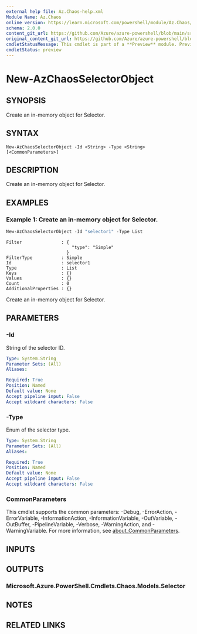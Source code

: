 ```yaml
---
external help file: Az.Chaos-help.xml
Module Name: Az.Chaos
online version: https://learn.microsoft.com/powershell/module/Az.Chaos/new-azchaosselectorobject
schema: 2.0.0
content_git_url: https://github.com/Azure/azure-powershell/blob/main/src/Chaos/Chaos/help/New-AzChaosSelectorObject.md
original_content_git_url: https://github.com/Azure/azure-powershell/blob/main/src/Chaos/Chaos/help/New-AzChaosSelectorObject.md
cmdletStatusMessage: This cmdlet is part of a **Preview** module. Preview versions aren't recommended for use in production environments. For more information, see https://aka.ms/azps-refstatus.
cmdletStatus: preview
---
```

# New-AzChaosSelectorObject

## SYNOPSIS
Create an in-memory object for Selector.

## SYNTAX

```
New-AzChaosSelectorObject -Id <String> -Type <String> [<CommonParameters>]
```

## DESCRIPTION
Create an in-memory object for Selector.

## EXAMPLES

### Example 1: Create an in-memory object for Selector.
```powershell
New-AzChaosSelectorObject -Id "selector1" -Type List
```

```output
Filter               : {
                         "type": "Simple"
                       }
FilterType           : Simple
Id                   : selector1
Type                 : List
Keys                 : {}
Values               : {}
Count                : 0
AdditionalProperties : {}
```

Create an in-memory object for Selector.

## PARAMETERS

### -Id
String of the selector ID.

```yaml
Type: System.String
Parameter Sets: (All)
Aliases:

Required: True
Position: Named
Default value: None
Accept pipeline input: False
Accept wildcard characters: False
```

### -Type
Enum of the selector type.

```yaml
Type: System.String
Parameter Sets: (All)
Aliases:

Required: True
Position: Named
Default value: None
Accept pipeline input: False
Accept wildcard characters: False
```

### CommonParameters
This cmdlet supports the common parameters: -Debug, -ErrorAction, -ErrorVariable, -InformationAction, -InformationVariable, -OutVariable, -OutBuffer, -PipelineVariable, -Verbose, -WarningAction, and -WarningVariable. For more information, see [about_CommonParameters](http://go.microsoft.com/fwlink/?LinkID=113216).

## INPUTS

## OUTPUTS

### Microsoft.Azure.PowerShell.Cmdlets.Chaos.Models.Selector

## NOTES

## RELATED LINKS

